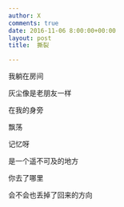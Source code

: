 ```yaml
---
author: X
comments: true
date: 2016-11-06 8:00:00+00:00
layout: post
title:  撕裂

---
```


我躺在房间  

灰尘像是老朋友一样  

在我的身旁  

飘荡  

记忆呀  

是一个遥不可及的地方  

你去了哪里  

会不会也丢掉了回来的方向  
